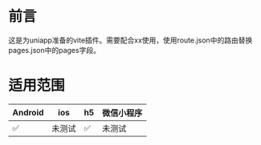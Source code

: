 # 前言
这是为uniapp准备的vite插件。需要配合xx使用，使用route.json中的路由替换pages.json中的pages字段。
# 适用范围
| Android | ios | h5 | 微信小程序 |
| ------ | ----- | ---- | ------- |
| &#x2705;   | 未测试 | &#x2705; | 未测试 |